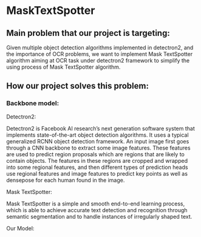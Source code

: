 # MaskTextSpotter
## Main problem that our project is targeting:
Given multiple object detection algorithms implemented in detectron2, and the importance of OCR problems, we want to implement Mask TextSpotter algorithm aiming at OCR task under detectron2 framework to simplify the using process of Mask TextSpotter algorithm.

## How our project solves this problem:
### Backbone model:

Detectron2:

Detectron2 is Facebook AI research’s next generation software system that implements state-of-the-art object detection algorithms. It uses a typical generalized RCNN object detection framework. An input image first goes through a CNN backbone to extract some image features. These features are used to predict region proposals which are regions that are likely to contain objects. The features in these regions are cropped and wrapped into some regional features, and then different types of prediction heads use regional features and image features to predict key points as well as densepose for each human found in the image.

Mask TextSpotter:

Mask TextSpotter is a simple and smooth end-to-end learning process, which is able to achieve accurate text detection and recognition through semantic segmentation and to handle instances of irregularly shaped text.

Our Model:
